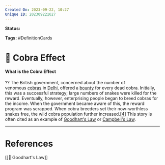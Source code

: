 ```yaml
---
Created On: 2023-09-22, 10:27
Unique ID: 202309221027
---
```

**Status:** 

**Tags:** #DefinitionCards 

# 🐍 Cobra Effect

#### What is the Cobra Effect
??
The British government, concerned about the number of venomous [cobras](https://en.wikipedia.org/wiki/Indian_cobra "Indian cobra") in [Delhi](https://en.wikipedia.org/wiki/Delhi "Delhi"), offered a [bounty](https://en.wikipedia.org/wiki/Bounty_(reward) "Bounty (reward)") for every dead cobra. Initially, this was a successful strategy; large numbers of snakes were killed for the reward. Eventually, however, enterprising people began to breed cobras for the income. When the government became aware of this, the reward program was scrapped. When cobra breeders set their now-worthless snakes free, the wild cobra population further increased.[[4]](https://en.wikipedia.org/wiki/Perverse_incentive#cite_note-schwarz22-4) This story is often cited as an example of [Goodhart's Law](https://en.wikipedia.org/wiki/Goodhart%27s_Law "Goodhart's Law") or [Campbell's Law](https://en.wikipedia.org/wiki/Campbell%27s_Law "Campbell's Law").
<!--SR:!2023-10-02,6,250!2023-10-01,4,270-->




---
# References

[[📐 Goodhart's Law]]
